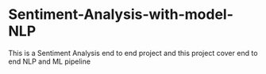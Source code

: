 # Sentiment-Analysis-with-model-NLP
This is a Sentiment Analysis end to end project and this project cover end to end NLP and ML pipeline 
